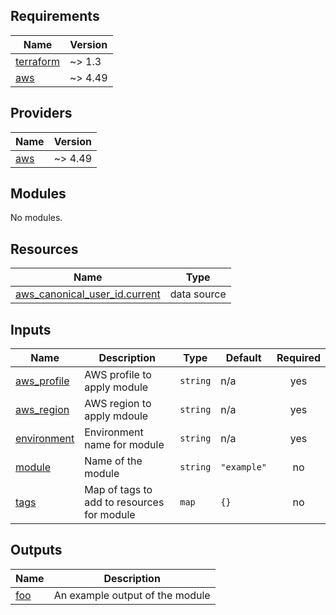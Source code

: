 ## Requirements

| Name | Version |
|------|---------|
| <a name="requirement_terraform"></a> [terraform](#requirement\_terraform) | ~> 1.3 |
| <a name="requirement_aws"></a> [aws](#requirement\_aws) | ~> 4.49 |

## Providers

| Name | Version |
|------|---------|
| <a name="provider_aws"></a> [aws](#provider\_aws) | ~> 4.49 |

## Modules

No modules.

## Resources

| Name | Type |
|------|------|
| [aws_canonical_user_id.current](https://registry.terraform.io/providers/hashicorp/aws/latest/docs/data-sources/canonical_user_id) | data source |

## Inputs

| Name | Description | Type | Default | Required |
|------|-------------|------|---------|:--------:|
| <a name="input_aws_profile"></a> [aws\_profile](#input\_aws\_profile) | AWS profile to apply module | `string` | n/a | yes |
| <a name="input_aws_region"></a> [aws\_region](#input\_aws\_region) | AWS region to apply mdoule | `string` | n/a | yes |
| <a name="input_environment"></a> [environment](#input\_environment) | Environment name for module | `string` | n/a | yes |
| <a name="input_module"></a> [module](#input\_module) | Name of the module | `string` | `"example"` | no |
| <a name="input_tags"></a> [tags](#input\_tags) | Map of tags to add to resources for module | `map` | `{}` | no |

## Outputs

| Name | Description |
|------|-------------|
| <a name="output_foo"></a> [foo](#output\_foo) | An example output of the module |
